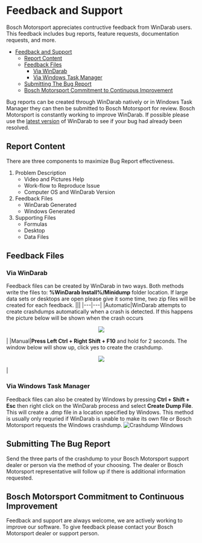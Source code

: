 # Feedback and Support

Bosch Motorsport appreciates contructive feedback from WinDarab users. This feedback includes bug reports, feature requests, documentation requests, and more.

- [Feedback and Support](#feedback-and-support)
  - [Report Content](#report-content)
  - [Feedback Files](#feedback-files)
    - [Via WinDarab](#via-windarab)
    - [Via Windows Task Manager](#via-windows-task-manager)
  - [Submitting The Bug Report](#submitting-the-bug-report)
  - [Bosch Motorsport Commitment to Continuous Improvement](#bosch-motorsport-commitment-to-continuous-improvement)

Bug reports can be created through WinDarab natively or in Windows Task Manager they can then be submitted to Bosch Motorsport for review. Bosch Motorsport is constantly working to improve WinDarab. If possible please use the [latest version](../releases) of WinDarab to see if your bug had already been resolved.

## Report Content

There are three components to maximize Bug Report effectiveness.

1. Problem Description
    - Video and Pictures Help
    - Work-flow to Reproduce Issue
    - Computer OS and WinDarab Version
2. Feedback Files
    - WinDarab Generated
    - Windows Generated
3. Supporting Files
    - Formulas
    - Desktop
    - Data Files

## Feedback Files

### Via WinDarab

Feedback files can be created by WinDarab in two ways. Both methods write the files to: **%WinDarab Install%/Minidump** folder location. If large data sets or desktops are open please give it some time, two zip files will be created for each feedback.
|||
|---|---|
|Automatic|WinDarab attempts to create crashdumps automatically when a crash is detected. If this happens the picture below will be shown when the crash occurs<br><p align="center"><img src="images/Feedback Crashdump Notice.jpg"></p>|
|Manual|**Press Left Ctrl + Right Shift + F10** and hold for 2 seconds. The window below will show up, click yes to create the crashdump.<br><p align="center"><img src="images/Feedback Crashdump Manual.jpg">
</p>|

### Via Windows Task Manager

Feedback files can also be created by Windows by pressing **Ctrl + Shift + Esc** then right click on the WinDarab process and select **Create Dump File**. This will create a .dmp file in a location specified by Windows. This method is usually only requried if WinDarab is unable to make its own file or Bosch Motorsport requests the Windows crashdump.
    ![Crashdump Windows](images/Feedback&#32;Windows&#32;Dump.jpg)

## Submitting The Bug Report

Send the three parts of the crashdump to your Bosch Motorsport support dealer or person via the method of your choosing. The dealer or Bosch Motorsport representative will follow up if there is additional information requested.

## Bosch Motorsport Commitment to Continuous Improvement

Feedback and support are always welcome, we are actively working to improve our software. To give feedback please contact your Bosch Motorsport dealer or support person.
